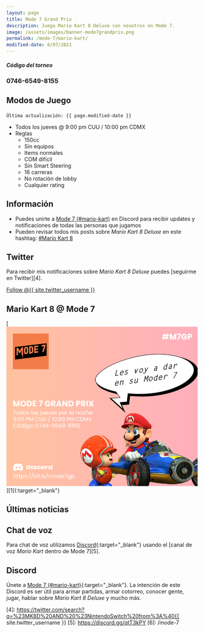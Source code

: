 ```yaml
---
layout: page
title: Mode 7 Grand Prix
description: Juega Mario Kart 8 Deluxe con nosotros en Mode 7.
image: /assets/images/banner-mode7grandprix.png
permalink: /mode-7/mario-kart/
modified-date: 8/07/2021
---
```


<div class="row">
<div class="col-12">
<div class="card text-center">
<div class="card-header">
<h5 class="card-title"><i class="fas fa-gamepad"></i> Código del torneo</h5>
</div>
<div class="card-body">
<h3 class="card-text">
0746-6549-8155
</h3>
</div>
</div>
</div>
</div>

<div class="row">
<div class="col-sm-6 order-2 order-sm-1">

## <i class="fas fa-gamepad"></i> Modos de Juego

<code>Última actualización: {{ page.modified-date }}</code>

- Todos los jueves @ 9:00 pm CUU / 10:00 pm CDMX
- Reglas
    - 150cc
    - Sin equipos
    - Items normales
    - COM difícil
    - Sin Smart Steering
    - 16 carreras
    - No rotación de lobby
    - Cualquier rating

## <i class="fas fa-info-circle"></i> Información

- Puedes unirte a [Mode 7 (#mario-kart)][1] en Discord para recibir updates y notificaciones de todas las personas que jugamos
- Pueden revisar todos mis posts sobre *Mario Kart 8 Deluxe* en este hashtag: <a class="badge badge-primary" href="https://blog.{{ site.domain }}/hashtag/mario-kart/">#Mario Kart 8</a>

## <i class="fab fa-twitter"></i> Twitter

Para recibir mis notificaciones sobre *Mario Kart 8 Deluxe* puedes [seguirme en Twitter][4].

<a href="https://twitter.com/{{ site.twitter_username }}" class="twitter-follow-button text-center" data-show-count="false">Follow @{{ site.twitter_username }}</a>

</div>
<div class="col-sm-6 order-1 order-sm-2">

## <i class="fas fa-flag-checkered"></i> Mario Kart 8 @ Mode 7

<div class="text-center mt20">
[<img class="img-fluid" src="/assets/images/m7gp-moder7-flyer.png" alt="">][1]{:target="_blank"}
</div>

</div>
</div>

## <i class="fab fa-twitter"></i> Últimas noticias

<script src="https://apps.elfsight.com/p/platform.js" defer></script>
<div class="elfsight-app-60ffd943-eb58-499d-aee6-8a7ee4a6d314"></div>

## <i class="fas fa-microphone"></i> Chat de voz

Para chat de voz utilizamos [Discord][1]{:target="_blank"} usando el [canal de voz *Mario Kart* dentro de Mode 7][5].

## <i class="fab fa-discord"></i> Discord

Únete a [Mode 7 (#mario-kart)][1]{:target="_blank"}. La intención de este Discord es ser útil para armar partidas, armar cotorreo, conocer gente, jugar, hablar sobre *Mario Kart 8 Deluxe* y mucho más.

[1]: https://discord.gg/U77J5c6
[2]: https://itunes.apple.com/us/app/id1234806557?mt=12&uo=4&at=10l4Fw
[3]: https://play.google.com/store/apps/details?id=com.nintendo.znca&gl=us&hl=en
[4]: https://twitter.com/search?q=%23MK8D%20AND%20%23NintendoSwitch%20from%3A%40{{ site.twitter_username }}
[5]: https://discord.gg/qtT3kPY
[6]: /mode-7